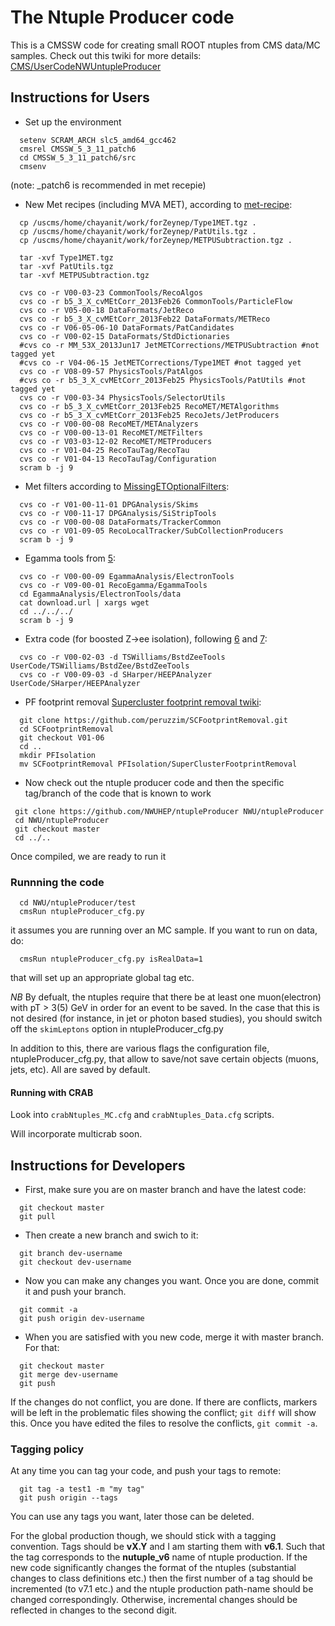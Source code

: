The Ntuple Producer code
========================
This is a CMSSW code for creating small ROOT ntuples from CMS data/MC samples.
Check out this twiki for more details: [CMS/UserCodeNWUntupleProducer][1]

Instructions for Users
---------------------
 * Set up the environment
```
  setenv SCRAM_ARCH slc5_amd64_gcc462
  cmsrel CMSSW_5_3_11_patch6
  cd CMSSW_5_3_11_patch6/src
  cmsenv
```
(note: _patch6 is recommended in met recepie)

 * New Met recipes (including MVA MET), according to [met-recipe][9]:
```
  cp /uscms/home/chayanit/work/forZeynep/Type1MET.tgz .
  cp /uscms/home/chayanit/work/forZeynep/PatUtils.tgz .
  cp /uscms/home/chayanit/work/forZeynep/METPUSubtraction.tgz .

  tar -xvf Type1MET.tgz
  tar -xvf PatUtils.tgz
  tar -xvf METPUSubtraction.tgz

  cvs co -r V00-03-23 CommonTools/RecoAlgos 
  cvs co -r b5_3_X_cvMEtCorr_2013Feb26 CommonTools/ParticleFlow
  cvs co -r V05-00-18 DataFormats/JetReco
  cvs co -r b5_3_X_cvMEtCorr_2013Feb22 DataFormats/METReco 
  cvs co -r V06-05-06-10 DataFormats/PatCandidates
  cvs co -r V00-02-15 DataFormats/StdDictionaries
  #cvs co -r MM_53X_2013Jun17 JetMETCorrections/METPUSubtraction #not tagged yet
  #cvs co -r V04-06-15 JetMETCorrections/Type1MET #not tagged yet
  cvs co -r V08-09-57 PhysicsTools/PatAlgos
  #cvs co -r b5_3_X_cvMEtCorr_2013Feb25 PhysicsTools/PatUtils #not tagged yet
  cvs co -r V00-03-34 PhysicsTools/SelectorUtils
  cvs co -r b5_3_X_cvMEtCorr_2013Feb25 RecoMET/METAlgorithms
  cvs co -r b5_3_X_cvMEtCorr_2013Feb25 RecoJets/JetProducers 
  cvs co -r V00-00-08 RecoMET/METAnalyzers 
  cvs co -r V00-00-13-01 RecoMET/METFilters 
  cvs co -r V03-03-12-02 RecoMET/METProducers
  cvs co -r V01-04-25 RecoTauTag/RecoTau 
  cvs co -r V01-04-13 RecoTauTag/Configuration
  scram b -j 9
```
 * Met filters according to [MissingETOptionalFilters][4]:
```
  cvs co -r V01-00-11-01 DPGAnalysis/Skims
  cvs co -r V00-11-17 DPGAnalysis/SiStripTools
  cvs co -r V00-00-08 DataFormats/TrackerCommon
  cvs co -r V01-09-05 RecoLocalTracker/SubCollectionProducers
  scram b -j 9
```

 * Egamma tools from [5]:
```
  cvs co -r V00-00-09 EgammaAnalysis/ElectronTools
  cvs co -r V09-00-01 RecoEgamma/EgammaTools
  cd EgammaAnalysis/ElectronTools/data
  cat download.url | xargs wget
  cd ../../../
  scram b -j 9
```

 * Extra code (for boosted Z->ee isolation), following [6] and [7]:
```
  cvs co -r V00-02-03 -d TSWilliams/BstdZeeTools  UserCode/TSWilliams/BstdZee/BstdZeeTools
  cvs co -r V00-09-03 -d SHarper/HEEPAnalyzer UserCode/SHarper/HEEPAnalyzer 
```

 * PF footprint removal [Supercluster footprint removal twiki][8]:
```
  git clone https://github.com/peruzzim/SCFootprintRemoval.git
  cd SCFootprintRemoval
  git checkout V01-06
  cd ..
  mkdir PFIsolation
  mv SCFootprintRemoval PFIsolation/SuperClusterFootprintRemoval
```

 * Now check out the ntuple producer code and then the specific tag/branch of the code that is known to work
```
 git clone https://github.com/NWUHEP/ntupleProducer NWU/ntupleProducer
 cd NWU/ntupleProducer
 git checkout master 
 cd ../..
```

Once compiled, we are ready to run it
### Runnning the code
```
  cd NWU/ntupleProducer/test
  cmsRun ntupleProducer_cfg.py
```
it assumes you are running over an MC sample. If you want to run on data, do:
```
  cmsRun ntupleProducer_cfg.py isRealData=1
``` 
that will set up an appropriate global tag etc.

*NB* 
By defualt, the ntuples require that there be at least one muon(electron) with pT > 3(5) GeV in order for an event to be saved. 
In the case that this is not desired (for instance, in jet or photon based studies), 
you should switch off the ```skimLeptons``` option in ntupleProducer_cfg.py

In addition to this, there are various flags the configuration file, ntupleProducer_cfg.py, that allow to save/not save certain objects (muons, jets, etc). All are saved by default.  

#### Running with CRAB
Look into ```crabNtuples_MC.cfg``` and ```crabNtuples_Data.cfg``` scripts.

Will incorporate multicrab soon.

Instructions for Developers
--------------------------

 * First, make sure you are on master branch and have the latest code:
```
  git checkout master
  git pull
```

 * Then create a new branch and swich to it:
```
  git branch dev-username
  git checkout dev-username
```

 * Now you can make any changes you want. Once you are done, commit it and push your branch.
```
  git commit -a
  git push origin dev-username
```

 * When you are satisfied with you new code, merge it with master branch. For that:
```
  git checkout master
  git merge dev-username
  git push
```

If the changes do not conflict, you are done. 
If there are conflicts, markers will be left in the problematic files showing the conflict; `git diff` will show this. 
Once you have edited the files to resolve the conflicts, `git commit -a`.
 
### Tagging policy
At any time you can tag your code, and push your tags to remote:
```
  git tag -a test1 -m "my tag"
  git push origin --tags
```
You can use any tags you want, later those can be deleted.

For the global production though, we should stick with a tagging convention.
Tags should be **vX.Y** and I am starting them with **v6.1**. Such that the tag corresponds to the **nutuple_v6** name 
of ntuple production. 
If the new code significantly changes the format of the ntuples (substantial changes to class definitions etc.) then the first number of a tag should be incremented 
(to v7.1 etc.) and the ntuple production path-name should be changed correspondingly.  Otherwise, incremental changes should be reflected in changes to the second digit.


[1]: https://twiki.cern.ch/twiki/bin/view/CMS/UserCodeNWUntupleProducer
[2]: https://twiki.cern.ch/twiki/bin/view/CMSPublic/WorkBookMetAnalysis
[3]: https://twiki.cern.ch/twiki/bin/view/CMSPublic/SWGuideMETRecipe53X
[4]: https://twiki.cern.ch/twiki/bin/view/CMS/MissingETOptionalFilters
[5]: https://twiki.cern.ch/twiki/bin/view/CMS/MultivariateElectronIdentification
[6]: https://twiki.cern.ch/twiki/bin/viewauth/CMS/BoostedZToEEModIso
[7]: https://twiki.cern.ch/twiki/bin/view/CMS/HEEPSelector
[8]: https://twiki.cern.ch/twiki/bin/viewauth/CMS/SuperClusterFootprintRemoval
[9]: https://twiki.cern.ch/twiki/bin/viewauth/CMS/SamplesForMETJINST